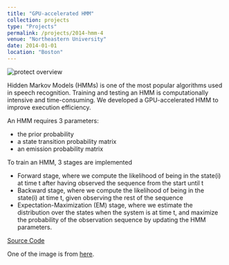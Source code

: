 ```yaml
---
title: "GPU-accelerated HMM"
collection: projects 
type: "Projects"
permalink: /projects/2014-hmm-4
venue: "Northeastern University"
date: 2014-01-01
location: "Boston"
---
```


![protect overview](https://leimingyu.github.io/images/projects/gpu-hmm.png)

Hidden Markov Models (HMMs) is one of the most popular algorithms used in speech recognition. Training and testing an HMM is computationally intensive and time-consuming. We developed a GPU-accelerated HMM to improve execution efficiency.

An HMM requires 3 parameters: 
* the prior probability
* a state transition probability matrix
* an emission probability matrix
 
To train an HMM, 3 stages are implemented
* Forward stage, where we compute the likelihood of being in the state(i) at time t  after having observed the sequence from the start until t
* Backward stage, where we compute the likelihood of being in the state(i) at time t, given observing the rest of the sequence
* Expectation-Maximization (EM) stage, where we estimate the distribution over the states when the system is at time t, and maximize the probability of the observation sequence by updating the HMM parameters.



[Source Code](https://github.com/leimingyu/HMM_cuda)

One of the image is from [here](https://www.kisspng.com/png-speech-recognition-deep-learning-human-voice-convo-3713067/download-png.html).
